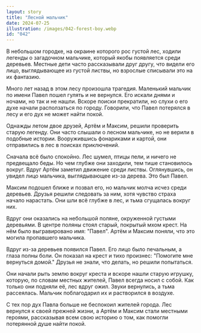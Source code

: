 ```yaml
---
layout: story
title: "Лесной мальчик"
date: 2024-07-25
illustration: /images/042-forest-boy.webp
id: "042"
---
```


В небольшом городке, на окраине которого рос густой лес, ходили легенды о загадочном мальчике, который якобы появляется среди деревьев. Местные дети часто рассказывали друг другу, что видели его лицо, выглядывающее из густой листвы, но взрослые списывали это на их фантазию.

Много лет назад в этом лесу произошла трагедия. Маленький мальчик по имени Павел пошел гулять и не вернулся. Его искали днями и ночами, но так и не нашли. Вскоре поиски прекратили, но слухи о его духе начали расползаться по городу. Говорили, что Павел потерялся в лесу и его дух не может найти покой.

Однажды летом двое друзей, Артём и Максим, решили проверить старую легенду. Они часто слышали о лесном мальчике, но не верили в подобные истории. Вооружившись фонариками и картой, они отправились в лес в поисках приключений.

Сначала всё было спокойно. Лес шумел, птицы пели, и ничего не предвещало беды. Но чем глубже они заходили, тем тише становилось вокруг. Вдруг Артём заметил движение среди листвы. Оглянувшись, он увидел лицо мальчика, выглядывающее из-за дерева. Это был Павел.

Максим подошел ближе и позвал его, но мальчик молча исчез среди деревьев. Друзья решили следовать за ним, хотя чувство страха начало нарастать. Они шли всё глубже в лес, и тьма сгущалась вокруг них.

Вдруг они оказались на небольшой поляне, окруженной густыми деревьями. В центре поляны стоял старый, покрытый мхом крест. На нём было выгравировано имя: "Павел". Артём и Максим поняли, что это могила пропавшего мальчика.

Вдруг из-за деревьев появился Павел. Его лицо было печальным, а глаза полны боли. Он показал на крест и тихо произнес: "Помогите мне вернуться домой." Друзья не знали, что делать, но решили попытаться.

Они начали рыть землю вокруг креста и вскоре нашли старую игрушку, которую, по словам местных жителей, Павел всегда носил с собой. Как только они подняли её, лес вдруг ожил. Звуки вернулись, а тьма рассеялась. Мальчик поблагодарил их и растворился в воздухе.

С тех пор дух Павла больше не беспокоил жителей города. Лес вернулся к своей прежней жизни, а Артём и Максим стали местными героями, рассказывая всем свою историю о том, как помогли потерянной душе найти покой.